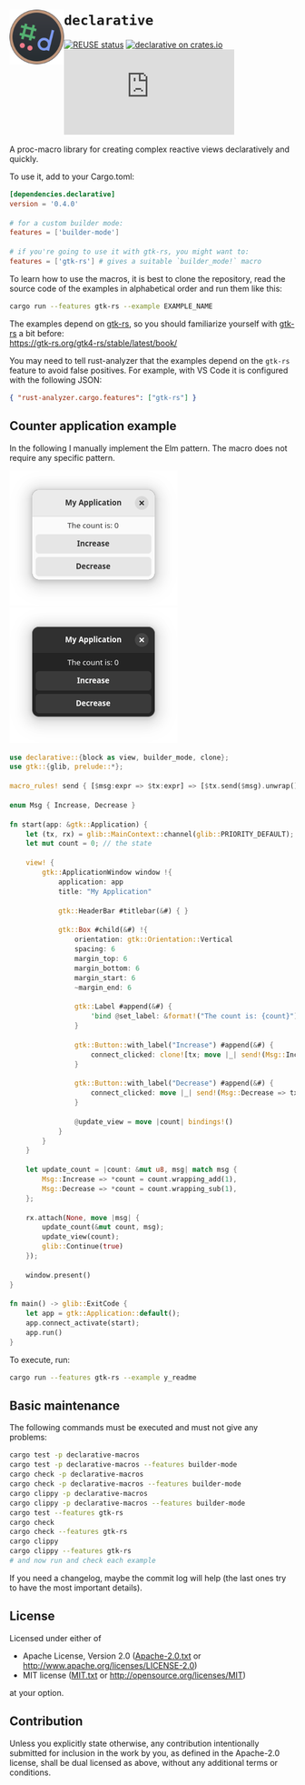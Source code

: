<!--
	SPDX-FileCopyrightText: 2023 Eduardo Javier Alvarado Aarón <eduardo.javier.alvarado.aaron@gmail.com>
	
	SPDX-License-Identifier: CC-BY-SA-4.0
-->

# <img src="logo.svg" width="96" align="left"/> `declarative`

[![REUSE status](https://api.reuse.software/badge/github.com/ejaa3/declarative)](https://api.reuse.software/info/github.com/ejaa3/declarative)
[![declarative on crates.io](https://img.shields.io/crates/v/declarative.svg)](https://crates.io/crates/declarative)
[![Matrix](https://img.shields.io/matrix/declarative-rs:matrix.org?color=6081D4&label=matrix)](https://matrix.to/#/#declarative-rs:matrix.org)

A proc-macro library for creating complex reactive views declaratively and quickly.

To use it, add to your Cargo.toml:

~~~ toml
[dependencies.declarative]
version = '0.4.0'

# for a custom builder mode:
features = ['builder-mode']

# if you're going to use it with gtk-rs, you might want to:
features = ['gtk-rs'] # gives a suitable `builder_mode!` macro
~~~

To learn how to use the macros, it is best to clone the repository, read the source code of the examples in alphabetical order and run them like this:

~~~ bash
cargo run --features gtk-rs --example EXAMPLE_NAME
~~~

The examples depend on [gtk-rs], so you should familiarize yourself with [gtk-rs] a bit before:  
https://gtk-rs.org/gtk4-rs/stable/latest/book/

[gtk-rs]: https://gtk-rs.org

You may need to tell rust-analyzer that the examples depend on the `gtk-rs` feature to avoid false positives.
For example, with VS Code it is configured with the following JSON:

~~~ JSON
{ "rust-analyzer.cargo.features": ["gtk-rs"] }
~~~

## Counter application example

In the following I manually implement the Elm pattern. The macro does not require any specific pattern.

![Light theme app screenshot](light.png)
![Dark theme app screenshot](dark.png)

~~~ rust
use declarative::{block as view, builder_mode, clone};
use gtk::{glib, prelude::*};

macro_rules! send { [$msg:expr => $tx:expr] => [$tx.send($msg).unwrap()] }

enum Msg { Increase, Decrease }

fn start(app: &gtk::Application) {
    let (tx, rx) = glib::MainContext::channel(glib::PRIORITY_DEFAULT);
    let mut count = 0; // the state

    view! {
        gtk::ApplicationWindow window !{
            application: app
            title: "My Application"

            gtk::HeaderBar #titlebar(&#) { }

            gtk::Box #child(&#) !{
                orientation: gtk::Orientation::Vertical
                spacing: 6
                margin_top: 6
                margin_bottom: 6
                margin_start: 6
                ~margin_end: 6

                gtk::Label #append(&#) {
                    'bind @set_label: &format!("The count is: {count}")
                }

                gtk::Button::with_label("Increase") #append(&#) {
                    connect_clicked: clone![tx; move |_| send!(Msg::Increase => tx)]
                }

                gtk::Button::with_label("Decrease") #append(&#) {
                    connect_clicked: move |_| send!(Msg::Decrease => tx)
                }

                @update_view = move |count| bindings!()
            }
        }
    }

    let update_count = |count: &mut u8, msg| match msg {
        Msg::Increase => *count = count.wrapping_add(1),
        Msg::Decrease => *count = count.wrapping_sub(1),
    };

    rx.attach(None, move |msg| {
        update_count(&mut count, msg);
        update_view(count);
        glib::Continue(true)
    });

    window.present()
}

fn main() -> glib::ExitCode {
    let app = gtk::Application::default();
    app.connect_activate(start);
    app.run()
}
~~~

To execute, run:

~~~ bash
cargo run --features gtk-rs --example y_readme
~~~

## Basic maintenance

The following commands must be executed and must not give any problems:

~~~ bash
cargo test -p declarative-macros
cargo test -p declarative-macros --features builder-mode
cargo check -p declarative-macros
cargo check -p declarative-macros --features builder-mode
cargo clippy -p declarative-macros
cargo clippy -p declarative-macros --features builder-mode
cargo test --features gtk-rs
cargo check
cargo check --features gtk-rs
cargo clippy
cargo clippy --features gtk-rs
# and now run and check each example
~~~

If you need a changelog, maybe the commit log will help (the last ones try to have the most important details).

## License

Licensed under either of

* Apache License, Version 2.0 ([Apache-2.0.txt](LICENSES/Apache-2.0.txt) or http://www.apache.org/licenses/LICENSE-2.0)
* MIT license ([MIT.txt](LICENSES/MIT.txt) or http://opensource.org/licenses/MIT)

at your option.

## Contribution

Unless you explicitly state otherwise, any contribution intentionally submitted
for inclusion in the work by you, as defined in the Apache-2.0 license, shall be
dual licensed as above, without any additional terms or conditions.

